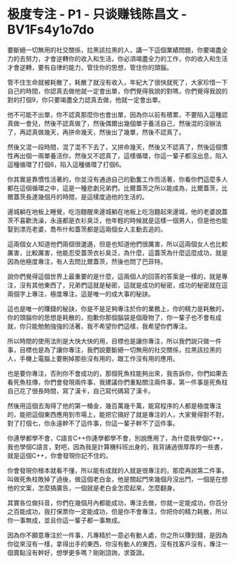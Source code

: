 # 极度专注 - P1 - 只谈赚钱陈昌文 - BV1Fs4y1o7do

要斷絕一切無用的社交關係，拉黑該拉黑的人，講一下這個業績問題，你要竭盡全力的去努力，才會逆轉你的收入和生活，你必須竭盡全力的工作，你的收入和生活才會逆轉，要有自律的能力，管住你的思想，管住你的頭腦。

管不住生命就被耗散了，耗散了就沒有收入，年紀大了很快就死了，大家珍惜一下自己的時間，你認真去做他就一定會出單，你們覺得我說的對嗎，你們覺得我說的對的打個9，你只要竭盡全力認真去做，他就一定會出單。

他不可能不出單，你不認真那麼你也會出單，因為你以前有積累，不要陷入這種認真做一會兒，然後不認真做了，然後偶爾出幾個單子養活自己，然後混的沒辦法了，再認真做幾天，再拼命幾天，然後出了幾單，然後不認真了。

然後又混一段時間，混了混不下去了，又拼命幾天，然後又不認真了，然後這個慣性再出個一兩單養活你，然後又不認真了，這樣循環，你這一輩子都沒出息，陷入這種循環了打個6，陷入這種循環了打個6。

你其實是靠慣性活著的，你並沒有通過自己的勤奮工作而活著，你看你們這麼多人都在這個循環之中，這是一種悲劇兄弟們，比爾蓋茨之所以能成為，比爾蓋茨，比爾蓋茨長達幾個月的時間，是這樣度過他的生活的。

邊城躺在地板上睡覺，吃泡麵醒來邊城躺在地板上吃泡麵起來邊城，他的老婆說蓋茨不喜歡洗澡，永遠都是衣衫臭泛，他年輕的時候就是這樣一個男人，但是他也能娶到漂亮老婆，喬布什和蓋茨都是這兩個女人主動去追的。

這兩個女人知道他們兩個很邋遢，但是也知道他們很厲害，所以這兩個女人也比較厲害，比較厲害，他能忍受蓋茨衣衫臭泛，為什麼，這蓋茨為什麼這麼成功，就是因為他極度專注，有人去問比爾蓋茨，然後也問了巴菲特。

說你們覺得這個世界上最重要的是什麼，這兩個人的回答的答案是一樣的，就是專注，沒有其他東西了，兄弟們這就是秘密，這就是成功的秘密，成功的秘密就在這兩個字上專注，極度專注，這是唯一的成大事的秘訣。

這也是唯一的賺錢的秘訣，你是不是足夠專注於你的業務上，你的精力是耗散的，你的頭腦你的思想是耗散的，抱歉你那個腦袋是個廢物了，你一輩子也不會有成就，你只能勉勉強強的活著，我不希望你們這樣，我希望你們專注。

所以時間的使用法則是大快大快的用，目標也是讓你專注，所以我們說只做一件事，目標也是為了讓你專注，我們說要斷絕一切無用的社交關係，拉黑該拉黑的人，手機上電腦上要刪掉那些沒有用的，跟工作沒有用的應用。

也是要你專注，否則你不會成功的，那個死魚柱能夠出來，我告訴你，你們如果去看死魚柱傳，你們會發現兩件事，我建議你們重點關注兩件事，第一件事是死魚柱自己花了很長時間，寫了漢卡，自己寫代碼寫了漢卡。

然後用這個去淘得了他的第一桶金，幾百萬幾千萬，能寫程序的人都是極度專注的，能把這個東西應用到市場上，能把它搞好了就是專注的人，大家覺得對不對，對了打個七，你永遠幹不了這件事，你這一輩子幹不了這件事。

你連學都學不會，C語言C++你連學都學不會，別說應用了，為什麼我學個C++，我也學個C語言，對吧，因為我是計算機科班出身的，我背誦過很厚厚的一些書，就是這個C++，你會發現你記不住的。

你會發現你根本就看不懂，所以能有成就的人就是很專注的，那麼再說第二件事，叫做死魚柱敗掉了過後，做這個老白金，他是關起門來幾個月沒出門，一個是在想他的文案，怎麼搞廣告，一個就是老白金怎麼起來，怎麼翻身。

其實各位做抖音，你們在幾個月內都能成功，專注去做，你就一定能成功，你百分之百能成功，我打保票你一定能成功，但是你不會專注，你把你的精力耗散，所以你一事無成，並且你這一輩子都一事無成。

因為你不願意專注於一件事，凡專精於一意必有動人處，你之所以賺到錢，是因為你從來沒有一樣，拿得出手的東西，你沒有動人的東西，沒有找客戶沒有，專注一個賣點沒有幹好，想學更多嗎？剛剛諮詢，求簽證。

